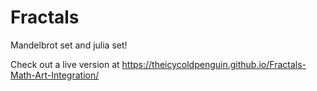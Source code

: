 # Fractals

Mandelbrot set and julia set!

Check out a live version at https://theicycoldpenguin.github.io/Fractals-Math-Art-Integration/
